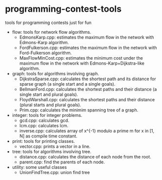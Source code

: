 # programming-contest-tools
tools for programming contests just for fun

- flow: tools for network flow algorithms.
  - EdmonsKarp.cpp: estimates the maximum flow in the network with Edmons-Karp algorithm.
  - FordFulkerson.cpp: estimates the maximum flow in the network with Ford-Fulkerson algorithm.
  - MaxFlowMinCost.cpp: estimates the minimum cost under the maximum flow in the network with Edmons-Karp+Dijkstra-like algorithm.
- graph: tools for algorithms involving graph.
  - DijkstraSparse.cpp: calculates the shortest path and its distance for sparse graph (a single start and a single goals).
  - BellmanFord.cpp: calculates the shortest paths and their distance (a single start and plural goals).
  - FloydWarshall.cpp: calculates the shortest paths and their distance (plural starts and plural goals).
  - Prim.cpp: calculates the minimim spanning tree of a graph.
- integer: tools for integer problems.
  - gcd.cpp: calculates gcd.
  - lcm.cpp: calculates lcm.
  - inverse.cpp: calculates array of x^{-1}  modulo a prime m for x in [1, N] as compile time constant.
- print: tools for printing classes.
  - vector.cpp: prints a vector in a line.
- tree: tools for algorithms involving tree.
  - distance.cpp: calculates the distance of each node from the root.
  - parent.cpp: find the parents of each node.
- utility: some useful classes
  - UnionFindTree.cpp: union find tree
